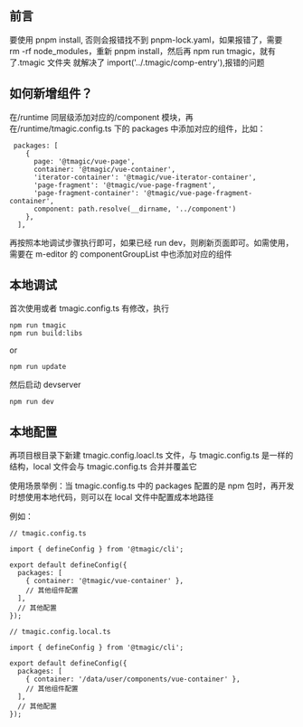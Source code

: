 ## 前言

要使用 pnpm install, 否则会报错找不到 pnpm-lock.yaml，如果报错了，需要 rm -rf node_modules，重新 pnpm install，然后再 npm run tmagic，就有了.tmagic 文件夹
就解决了 import('../.tmagic/comp-entry'),报错的问题

## 如何新增组件？

在/runtime 同层级添加对应的/component 模块，再在/runtime/tmagic.config.ts 下的 packages 中添加对应的组件，比如：

```
 packages: [
    {
      page: '@tmagic/vue-page',
      container: '@tmagic/vue-container',
      'iterator-container': '@tmagic/vue-iterator-container',
      'page-fragment': '@tmagic/vue-page-fragment',
      'page-fragment-container': '@tmagic/vue-page-fragment-container',
      component: path.resolve(__dirname, '../component')
    },
  ],
```

再按照本地调试步骤执行即可，如果已经 run dev，则刷新页面即可。如需使用，需要在 m-editor 的 componentGroupList 中也添加对应的组件

## 本地调试

首次使用或者 tmagic.config.ts 有修改，执行

```
npm run tmagic
npm run build:libs
```

or

```
npm run update
```

然后启动 devserver

```
npm run dev
```

## 本地配置

再项目根目录下新建 tmagic.config.loacl.ts 文件，与 tmagic.config.ts 是一样的结构，local 文件会与 tmagic.config.ts 合并并覆盖它

使用场景举例：当 tmagic.config.ts 中的 packages 配置的是 npm 包时，再开发时想使用本地代码，则可以在 local 文件中配置成本地路径

例如：

```
// tmagic.config.ts

import { defineConfig } from '@tmagic/cli';

export default defineConfig({
  packages: [
    { container: '@tmagic/vue-container' },
    // 其他组件配置
  ],
  // 其他配置
});
```

```
// tmagic.config.local.ts

import { defineConfig } from '@tmagic/cli';

export default defineConfig({
  packages: [
    { container: '/data/user/components/vue-container' },
    // 其他组件配置
  ],
  // 其他配置
});
```
